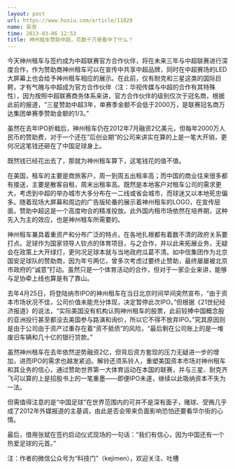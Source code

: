 ```yaml
---
layout: post
url: https://www.huxiu.com/article/11028
name: 吴澍
time: 2013-03-06 12:53
title: 神州租车赞助中超，花数千万是看中了什么？
---
```

今天神州租车与签约成为中超联赛官方合作伙伴，将在未来三年与中超联赛进行深度合作，作为赞助商神州租车可以在宣传中共享中超品牌，同时在中超赛场的LED大屏幕上也会给予神州租车相应的展示。在此前，仅有耐克和三星这类的国际巨鳄，才有气魄与中超成为官方合作伙伴（注：华视传媒与中超的合作有其特殊性），因为按照中超联赛商务体系来讲，官方合作伙伴的级别仅次于冠名商，根据此前的报道，“三星赞助中超3年，单赛季金额不会低于2000万，是联赛冠名商万达集团单赛季赞助金额的1/3。”

虽然在去年IPO折戟后，神州租车仍在2012年7月融资2亿美元，但每年2000万人民币的赞助费，对于一个还在“后创业期”的公司来讲实在算的上是一笔大开销，更何况这笔钱还砸在了中国足球身上。

既然钱已经花出去了，那就为神州租车算下，这笔钱花的值不值。

在美国，租车的主要是商旅客户，周一到周五出租率高；而中国的商业往来很多都有接送，主要是散客自租，周末出租率高。既然是本地客户对租车公司的需求更大，考虑到中超的举办城市大多分布在一二线或省会城市，而球迷又以本地死忠偏多。随着现场大屏幕和周边的广告版轮番的展示着神州租车的LOGO，在宣传层面，赞助中超这是一个高度吻合的精准投放。此外国内租市场依然在培养期，这种先入为主的效应，也是神州租车所需要的。

神州租车兼具着重资产和分布广泛的特点，在各地扎根都有着数不清的政府关系要打点。足球作为国家领导人钦点的体育项目，与之合作，并以此来拓展业务，无疑会在政策上大开绿灯，更何况足球本就与当地政府瓜葛不清。如中信集团作为北京国安足球队的赞助商，因为年亏两亿，曾多次考虑过要终止赞助，最终屡屡被北京市政府的“诚意”打动。虽然只是一个体育活动的合作，但对于一家企业来讲，能够与足协牵上线也算是有了靠山。

去年4月25日，将登陆纳市IPO的神州租车在当日北京时间早间突然宣布，“由于资本市场状况不佳，公司价值未能充分体现，决定暂停此次IPO。”但根据《21世纪经济报道》的说法，“实际美国没有机构认购神州租车的股票，此前较捧中国概念股的亚洲投行甚至都没去美国参与路演和询价，所以它不得不放弃IPO。”究其原因则是由于公司由于资产过重存在着“资不抵债”的风险，“最后剩在公司账上的是一堆废旧车辆和几十亿的银行贷款。”

虽然神州租车在去年依然逆势融资2亿，但背后资方套现的压力无疑进一步的增加，进而IPO的需求也越发紧迫。解铃还须系铃人，重塑美国资本市场对神州租车和其业务的信心，通过赞助世界第一大体育运动在本国的联赛，并与三星、耐克齐飞可以算的上是招股书上的一笔重墨——即便IPO未遂，继续以此吸纳资本不失为一法。

但需值得注意的是“中国足球”在世界范围内的可并不是深有面子，赌球、受贿几乎成了2012年外媒报道的主基调，由此是否会带来负面影响恐怕还要看华尔街的心情。

最后，借用张斌在签约启动仪式现场的一句话：“我们有信心，因为中国还有一个热爱足球的元首。”

注：作者的微信公众号为“科技门”（kejimen），欢迎关注、吐槽

